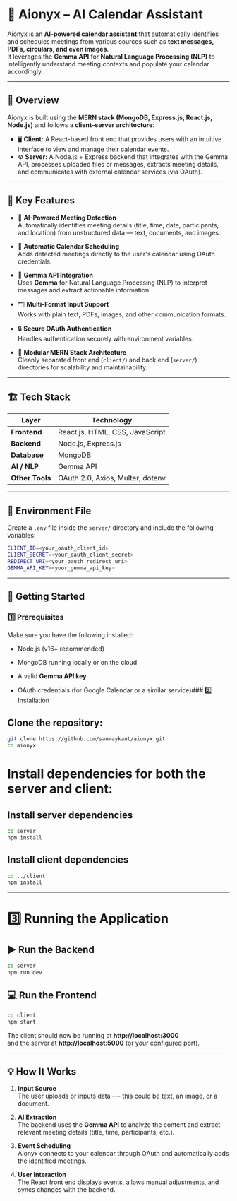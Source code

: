 # 🧠 Aionyx – AI Calendar Assistant

Aionyx is an **AI-powered calendar assistant** that automatically identifies and schedules meetings from various sources such as **text messages, PDFs, circulars, and even images**.  
It leverages the **Gemma API** for **Natural Language Processing (NLP)** to intelligently understand meeting contexts and populate your calendar accordingly.

---

## 🚀 Overview

Aionyx is built using the **MERN stack (MongoDB, Express.js, React.js, Node.js)** and follows a **client–server architecture**:

- 🖥️ **Client:** A React-based front end that provides users with an intuitive interface to view and manage their calendar events.  
- ⚙️ **Server:** A Node.js + Express backend that integrates with the Gemma API, processes uploaded files or messages, extracts meeting details, and communicates with external calendar services (via OAuth).  

---

## 🧩 Key Features

- 🤖 **AI-Powered Meeting Detection**  
  Automatically identifies meeting details (title, time, date, participants, and location) from unstructured data — text, documents, and images.

- 📅 **Automatic Calendar Scheduling**  
  Adds detected meetings directly to the user's calendar using OAuth credentials.

- 🧠 **Gemma API Integration**  
  Uses **Gemma** for Natural Language Processing (NLP) to interpret messages and extract actionable information.

- 🗂️ **Multi-Format Input Support**  
  Works with plain text, PDFs, images, and other communication formats.

- 🔒 **Secure OAuth Authentication**  
  Handles authentication securely with environment variables.

- 🧱 **Modular MERN Stack Architecture**  
  Cleanly separated front end (`client/`) and back end (`server/`) directories for scalability and maintainability.

---

## 🏗️ Tech Stack

| Layer | Technology |
|-------|-------------|
| **Frontend** | React.js, HTML, CSS, JavaScript |
| **Backend** | Node.js, Express.js |
| **Database** | MongoDB |
| **AI / NLP** | Gemma API |
| **Other Tools** | OAuth 2.0, Axios, Multer, dotenv |

---

## 📂 Environment File

Create a `.env` file inside the `server/` directory and include the following variables:

```bash
CLIENT_ID=<your_oauth_client_id>
CLIENT_SECRET=<your_oauth_client_secret>
REDIRECT_URI=<your_oauth_redirect_uri>
GEMMA_API_KEY=<your_gemma_api_key>
```
---

## 🧰 Getting Started

### 1️⃣ Prerequisites

Make sure you have the following installed:

-   Node.js (v16+ recommended)

-   MongoDB running locally or on the cloud

-   A valid **Gemma API key**

-   OAuth credentials (for Google Calendar or a similar service)### 2️⃣ Installation

## Clone the repository:

```bash
git clone https://github.com/sanmaykant/aionyx.git
cd aionyx
```

# Install dependencies for both the server and client:

## Install server dependencies
```bash
cd server
npm install
```

## Install client dependencies
```bash
cd ../client
npm install
```

* * * * *

# 3️⃣ Running the Application

## ▶️ Run the Backend

```bash
cd server
npm run dev
```

## 💻 Run the Frontend

```bash
cd client
npm start
```

The client should now be running at **http://localhost:3000**\
and the server at **http://localhost:5000** (or your configured port).

* * * * *

💡 How It Works
---------------

1.  **Input Source**\
    The user uploads or inputs data --- this could be text, an image, or a document.

2.  **AI Extraction**\
    The backend uses the **Gemma API** to analyze the content and extract relevant meeting details (title, time, participants, etc.).

3.  **Event Scheduling**\
    Aionyx connects to your calendar through OAuth and automatically adds the identified meetings.

4.  **User Interaction**\
    The React front end displays events, allows manual adjustments, and syncs changes with the backend.
